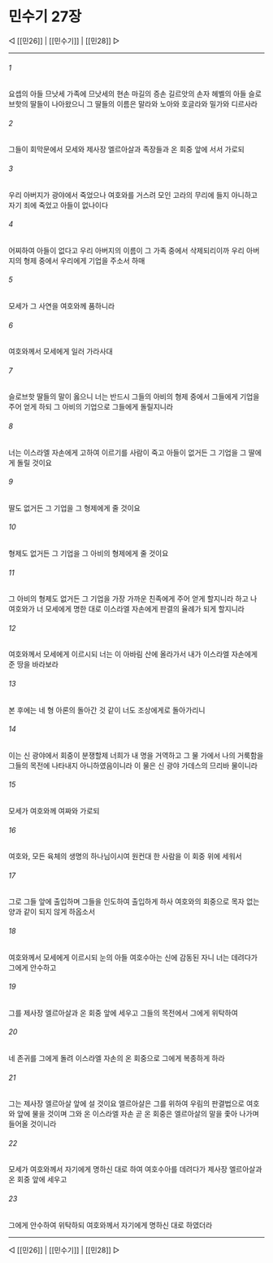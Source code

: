 # 민수기 27장

◁ [[민26]] | [[민수기]] | [[민28]] ▷
***

###### 1
요셉의 아들 므낫세 가족에 므낫세의 현손 마길의 증손 길르앗의 손자 헤벨의 아들 슬로브핫의 딸들이 나아왔으니 그 딸들의 이름은 말라와 노아와 호글라와 밀가와 디르사라

###### 2
그들이 회막문에서 모세와 제사장 엘르아살과 족장들과 온 회중 앞에 서서 가로되

###### 3
우리 아버지가 광야에서 죽었으나 여호와를 거스려 모인 고라의 무리에 들지 아니하고 자기 죄에 죽었고 아들이 없나이다

###### 4
어찌하여 아들이 없다고 우리 아버지의 이름이 그 가족 중에서 삭제되리이까 우리 아버지의 형제 중에서 우리에게 기업을 주소서 하매

###### 5
모세가 그 사연을 여호와께 품하니라

###### 6
여호와께서 모세에게 일러 가라사대

###### 7
슬로브핫 딸들의 말이 옳으니 너는 반드시 그들의 아비의 형제 중에서 그들에게 기업을 주어 얻게 하되 그 아비의 기업으로 그들에게 돌릴지니라

###### 8
너는 이스라엘 자손에게 고하여 이르기를 사람이 죽고 아들이 없거든 그 기업을 그 딸에게 돌릴 것이요

###### 9
딸도 없거든 그 기업을 그 형제에게 줄 것이요

###### 10
형제도 없거든 그 기업을 그 아비의 형제에게 줄 것이요

###### 11
그 아비의 형제도 없거든 그 기업을 가장 가까운 친족에게 주어 얻게 할지니라 하고 나 여호와가 너 모세에게 명한 대로 이스라엘 자손에게 판결의 율례가 되게 할지니라

###### 12
여호와께서 모세에게 이르시되 너는 이 아바림 산에 올라가서 내가 이스라엘 자손에게 준 땅을 바라보라

###### 13
본 후에는 네 형 아론의 돌아간 것 같이 너도 조상에게로 돌아가리니

###### 14
이는 신 광야에서 회중이 분쟁할제 너희가 내 명을 거역하고 그 물 가에서 나의 거룩함을 그들의 목전에 나타내지 아니하였음이니라 이 물은 신 광야 가데스의 므리바 물이니라

###### 15
모세가 여호와께 여짜와 가로되

###### 16
여호와, 모든 육체의 생명의 하나님이시여 원컨대 한 사람을 이 회중 위에 세워서

###### 17
그로 그들 앞에 출입하며 그들을 인도하여 출입하게 하사 여호와의 회중으로 목자 없는 양과 같이 되지 않게 하옵소서

###### 18
여호와께서 모세에게 이르시되 눈의 아들 여호수아는 신에 감동된 자니 너는 데려다가 그에게 안수하고

###### 19
그를 제사장 엘르아살과 온 회중 앞에 세우고 그들의 목전에서 그에게 위탁하여

###### 20
네 존귀를 그에게 돌려 이스라엘 자손의 온 회중으로 그에게 복종하게 하라

###### 21
그는 제사장 엘르아살 앞에 설 것이요 엘르아살은 그를 위하여 우림의 판결법으로 여호와 앞에 물을 것이며 그와 온 이스라엘 자손 곧 온 회중은 엘르아살의 말을 좇아 나가며 들어올 것이니라

###### 22
모세가 여호와께서 자기에게 명하신 대로 하여 여호수아를 데려다가 제사장 엘르아살과 온 회중 앞에 세우고

###### 23
그에게 안수하여 위탁하되 여호와께서 자기에게 명하신 대로 하였더라

***
◁ [[민26]] | [[민수기]] | [[민28]] ▷